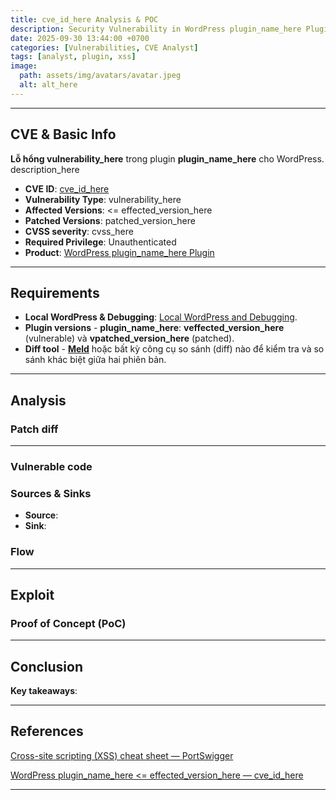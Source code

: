 ```yaml
---
title: cve_id_here Analysis & POC
description: Security Vulnerability in WordPress plugin_name_here Plugin.
date: 2025-09-30 13:44:00 +0700
categories: [Vulnerabilities, CVE Analyst]
tags: [analyst, plugin, xss]
image:
  path: assets/img/avatars/avatar.jpeg
  alt: alt_here
---
```


---

## CVE & Basic Info
**Lỗ hổng vulnerability_here** trong plugin **plugin_name_here** cho WordPress.
description_here

* **CVE ID**: [cve_id_here](https://www.cve.org/CVERecord?id=cve_id_here)
* **Vulnerability Type**: vulnerability_here
* **Affected Versions**: <= effected_version_here
* **Patched Versions**: patched_version_here
* **CVSS severity**: cvss_here 
* **Required Privilege**: Unauthenticated
* **Product**: [WordPress plugin_name_here Plugin](https://wordpress.org/plugins/aio-time-clock-lite/)

---

## Requirements

* **Local WordPress & Debugging**: [Local WordPress and Debugging](https://w41bu1.github.io/posts/wordpress-local-and-debugging/).
* **Plugin versions** - **plugin_name_here**: **veffected_version_here** (vulnerable) và **vpatched_version_here** (patched).
* **Diff tool** - [**Meld**](https://meldmerge.org/) hoặc bất kỳ công cụ so sánh (diff) nào để kiểm tra và so sánh khác biệt giữa hai phiên bản.

---

## Analysis

### Patch diff


---

### Vulnerable code 
   

### Sources & Sinks

* **Source**: 
* **Sink**: 

### Flow

---

## Exploit
### Proof of Concept (PoC)

---

## Conclusion

**Key takeaways**:

---

## References

[Cross-site scripting (XSS) cheat sheet — PortSwigger](https://portswigger.net/web-security/cross-site-scripting/cheat-sheet)

[WordPress plugin_name_here <= effected_version_here — cve_id_here](https://patchstack.com/patchstack_database_here)

---